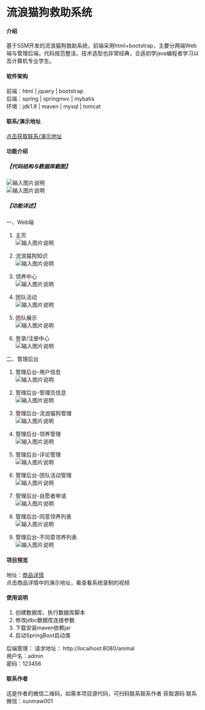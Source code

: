 # 流浪猫狗救助系统

#### 介绍
基于SSM开发的流浪猫狗救助系统，前端采用html+bootstrap，主要分两端Web端与管理后端，代码规范整洁，技术选型也非常经典，合适初学java编程者学习以及计算机专业学生。


#### 软件架构
前端：html | jquery | bootstrap  
后端：spring | springmvc | mybatis  
环境：jdk1.8 | maven | mysql | tomcat      

#### 联系/演示地址
 [点击获取联系/演示地址](https://www.xunmaw.com/ "点击获取更多") 
 

#### 功能介绍
##### 【代码结构与数据库截图】
![输入图片说明](images/image1.png)  
![输入图片说明](images/image2.png)  

##### 【功能详述】 
一、Web端  
  1. 主页  
![输入图片说明](images/image3.png)

  2. 流浪猫狗知识  
![输入图片说明](images/image4.png)

  3. 领养中心  
![输入图片说明](images/image5.png)

  4. 团队活动  
![输入图片说明](images/image6.png)

  5. 团队展示  
![输入图片说明](images/image7.png)

  6. 登录/注册中心  
![输入图片说明](images/image8.png)

二、管理后台  
  1. 管理后台-用户信息  
![输入图片说明](images/image9.png)

  2. 管理后台-管理员信息  
![输入图片说明](images/image10.png)

  3. 管理后台-流浪猫狗管理  
![输入图片说明](images/image11.png)

  4. 管理后台-领养管理  
![输入图片说明](images/image12.png)

  5. 管理后台-评论管理  
![输入图片说明](images/image13.png)

  6. 管理后台-团队活动管理  
![输入图片说明](images/image14.png)

  7. 管理后台-自愿者申请  
![输入图片说明](images/image15.png)

  8. 管理后台-同意领养列表  
![输入图片说明](images/image16.png)

  9. 管理后台-不同意领养列表  
![输入图片说明](images/image17.png)


#### 项目预览
地址：[商品详情 ](https://www.xunmaw.com/shop/detail/1673360392086114306)     
点击商品详情中的演示地址，看查看系统录制的视频    

#### 使用说明
1. 创建数据库，执行数据库脚本  
2. 修改jdbc数据库连接参数  
3. 下载安装maven依赖jar  
4. 启动SpringBoot启动类  

后端管理： 
    请求地址： http://localhost:8080/animal  
    用户名：admin    
    密码：123456    
    
#### 联系作者
这是作者的微信二维码，如需本项目源代码，可扫码联系联系作者 
获取源码 联系微信：xunmaw001


